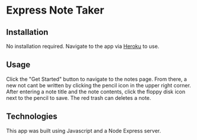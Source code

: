 # Express Note Taker

## Installation

No installation required. Navigate to the app via [Heroku](https://safe-mesa-30810.herokuapp.com/) to use.

## Usage

Click the "Get Started" button to navigate to the notes page. From there, a new not cant be written by clicking the pencil icon in the upper right corner. After entering a note title and the note contents, click the floppy disk icon next to the pencil to save. The red trash can deletes a note.

## Technologies

This app was built using Javascript and a Node Express server.
